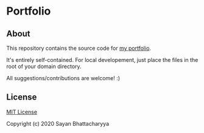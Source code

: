 # Portfolio

## About

This repository contains the source code for [my portfolio](https://sohamb03.me). 

It's entirely self-contained. For local developement, just place the files in the root of your domain directory. 

All suggestions/contributions are welcome! :)

## License

[MIT License](LICENSE)

Copyright (c) 2020 Sayan Bhattacharyya
